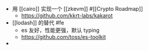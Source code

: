 - 用 [[cairo]] 实现一个 [[zkevm]] #[[Crypto Roadmap]]
	- https://github.com/kkrt-labs/kakarot
- [[lodash]] 的替代 #fe
	- es 友好，性能更强，默认 typing
	- https://github.com/toss/es-toolkit
-